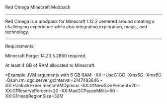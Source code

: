 Red Omega
Minecraft Modpack

----------------------------------------------------------------------------------------------------------------------------------------

Red Omega is a modpack for Minecraft 1.12.2 centered around creating a challenging experience while also integrating exploration, magic, and technology.

----------------------------------------------------------------------------------------------------------------------------------------

Requirements:

Minecraft Forge: 14.23.5.2860 required.

At least 4 GB of RAM allocated to Minecraft.

*Example JVM arguments with 6 GB RAM:
-XX:+UseG1GC -Xmx6G -Xms6G -Dsun.rmi.dgc.server.gcInterval=2147483646 -XX:+UnlockExperimentalVMOptions -XX:G1NewSizePercent=20 -XX:G1ReservePercent=20 -XX:MaxGCPauseMillis=50 -XX:G1HeapRegionSize=32M
